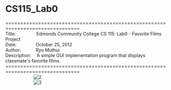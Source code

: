 # CS115_Lab0
===============================================================================<br>
Title:&emsp;&emsp;&emsp;&emsp;&nbsp;
Edmonds Community College CS 115: Lab0 - Favorite Films Project<br>
Date:&emsp;&emsp;&emsp;&emsp;
October 25, 2012<br>
Author:&emsp;&emsp;&emsp;
Ryu Muthui<br>
Description:&emsp;
A simple GUI implementation program that displays classmate's favorite films.<br>
===============================================================================<br>
&emsp;&emsp;&emsp;&emsp;&emsp;&emsp;
![2](https://cloud.githubusercontent.com/assets/10789046/24237783/ebf23ecc-0f64-11e7-86e7-506770ebe33a.jpg)<br>
&emsp;&emsp;&emsp;&emsp;&emsp;&emsp;
![3](https://cloud.githubusercontent.com/assets/10789046/24237786/edd65d7c-0f64-11e7-8f0b-2676e58c0d11.jpg)<br>
